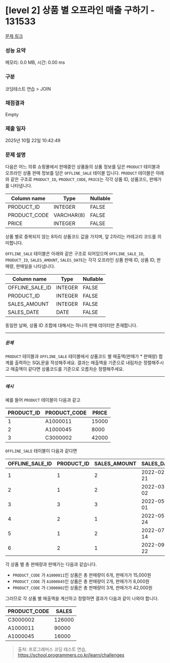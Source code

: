 # [level 2] 상품 별 오프라인 매출 구하기 - 131533 

[문제 링크](https://school.programmers.co.kr/learn/courses/30/lessons/131533) 

### 성능 요약

메모리: 0.0 MB, 시간: 0.00 ms

### 구분

코딩테스트 연습 > JOIN

### 채점결과

Empty

### 제출 일자

2025년 10월 22일 10:42:49

### 문제 설명

<p>다음은 어느 의류 쇼핑몰에서 판매중인 상품들의 상품 정보를 담은 <code>PRODUCT</code> 테이블과 오프라인 상품 판매 정보를 담은 <code>OFFLINE_SALE</code> 테이블 입니다. <code>PRODUCT</code> 테이블은 아래와 같은 구조로 <code>PRODUCT_ID</code>, <code>PRODUCT_CODE</code>, <code>PRICE</code>는 각각 상품 ID, 상품코드, 판매가를 나타냅니다.</p>
<table class="table">
        <thead><tr>
<th>Column name</th>
<th>Type</th>
<th>Nullable</th>
</tr>
</thead>
        <tbody><tr>
<td>PRODUCT_ID</td>
<td>INTEGER</td>
<td>FALSE</td>
</tr>
<tr>
<td>PRODUCT_CODE</td>
<td>VARCHAR(8)</td>
<td>FALSE</td>
</tr>
<tr>
<td>PRICE</td>
<td>INTEGER</td>
<td>FALSE</td>
</tr>
</tbody>
      </table>
<p>상품 별로 중복되지 않는 8자리 상품코드 값을 가지며, 앞 2자리는 카테고리 코드를 의미합니다.</p>

<p><code>OFFLINE_SALE</code> 테이블은 아래와 같은 구조로 되어있으며 <code>OFFLINE_SALE_ID</code>, <code>PRODUCT_ID</code>, <code>SALES_AMOUNT</code>, <code>SALES_DATE</code>는 각각 오프라인 상품 판매 ID, 상품 ID, 판매량, 판매일을 나타냅니다.</p>
<table class="table">
        <thead><tr>
<th>Column name</th>
<th>Type</th>
<th>Nullable</th>
</tr>
</thead>
        <tbody><tr>
<td>OFFLINE_SALE_ID</td>
<td>INTEGER</td>
<td>FALSE</td>
</tr>
<tr>
<td>PRODUCT_ID</td>
<td>INTEGER</td>
<td>FALSE</td>
</tr>
<tr>
<td>SALES_AMOUNT</td>
<td>INTEGER</td>
<td>FALSE</td>
</tr>
<tr>
<td>SALES_DATE</td>
<td>DATE</td>
<td>FALSE</td>
</tr>
</tbody>
      </table>
<p>동일한 날짜, 상품 ID 조합에 대해서는 하나의 판매 데이터만 존재합니다.</p>

<hr>

<h5>문제</h5>

<p><code>PRODUCT</code> 테이블과 <code>OFFLINE_SALE</code> 테이블에서 상품코드 별 매출액(판매가 * 판매량) 합계를 출력하는 SQL문을 작성해주세요. 결과는 매출액을 기준으로 내림차순 정렬해주시고 매출액이 같다면 상품코드를 기준으로 오름차순 정렬해주세요.</p>

<hr>

<h5>예시</h5>

<p>예를 들어 <code>PRODUCT</code> 테이블이 다음과 같고 </p>
<table class="table">
        <thead><tr>
<th>PRODUCT_ID</th>
<th>PRODUCT_CODE</th>
<th>PRICE</th>
</tr>
</thead>
        <tbody><tr>
<td>1</td>
<td>A1000011</td>
<td>15000</td>
</tr>
<tr>
<td>2</td>
<td>A1000045</td>
<td>8000</td>
</tr>
<tr>
<td>3</td>
<td>C3000002</td>
<td>42000</td>
</tr>
</tbody>
      </table>
<p><code>OFFLINE_SALE</code> 테이블이 다음과 같다면</p>
<table class="table">
        <thead><tr>
<th>OFFLINE_SALE_ID</th>
<th>PRODUCT_ID</th>
<th>SALES_AMOUNT</th>
<th>SALES_DATE</th>
</tr>
</thead>
        <tbody><tr>
<td>1</td>
<td>1</td>
<td>2</td>
<td>2022-02-21</td>
</tr>
<tr>
<td>2</td>
<td>1</td>
<td>2</td>
<td>2022-03-02</td>
</tr>
<tr>
<td>3</td>
<td>3</td>
<td>3</td>
<td>2022-05-01</td>
</tr>
<tr>
<td>4</td>
<td>2</td>
<td>1</td>
<td>2022-05-24</td>
</tr>
<tr>
<td>5</td>
<td>1</td>
<td>2</td>
<td>2022-07-14</td>
</tr>
<tr>
<td>6</td>
<td>2</td>
<td>1</td>
<td>2022-09-22</td>
</tr>
</tbody>
      </table>
<p>각 상품 별 총 판매량과 판매가는 다음과 같습니다.</p>

<ul>
<li><code>PRODUCT_CODE</code> 가 <code>A1000011</code>인 상품은 총 판매량이 6개, 판매가가 15,000원</li>
<li><code>PRODUCT_CODE</code> 가 <code>A1000045</code>인 상품은 총 판매량이 2개, 판매가가 8,000원</li>
<li><code>PRODUCT_CODE</code> 가 <code>C3000002</code>인 상품은 총 판매량이 3개, 판매가가 42,000원</li>
</ul>

<p>그러므로 각 상품 별 매출액을 계산하고 정렬하면 결과가 다음과 같이 나와야 합니다.</p>
<table class="table">
        <thead><tr>
<th>PRODUCT_CODE</th>
<th>SALES</th>
</tr>
</thead>
        <tbody><tr>
<td>C3000002</td>
<td>126000</td>
</tr>
<tr>
<td>A1000011</td>
<td>90000</td>
</tr>
<tr>
<td>A1000045</td>
<td>16000</td>
</tr>
</tbody>
      </table>

> 출처: 프로그래머스 코딩 테스트 연습, https://school.programmers.co.kr/learn/challenges